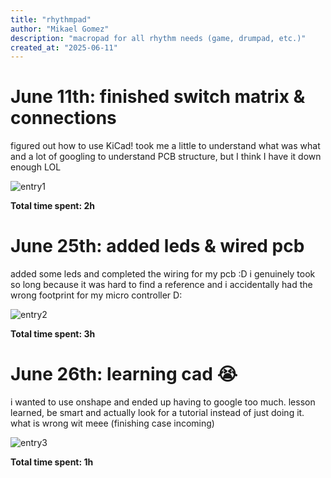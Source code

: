 ```yaml
---
title: "rhythmpad"
author: "Mikael Gomez"
description: "macropad for all rhythm needs (game, drumpad, etc.)"
created_at: "2025-06-11"
---
```


# June 11th: finished switch matrix & connections 

figured out how to use KiCad! took me a little to understand what was what and a lot of googling to understand PCB structure, but I think I have it down enough LOL

![entry1](Journal20%Images/journalentry1.png)

**Total time spent: 2h**

# June 25th: added leds & wired pcb

added some leds and completed the wiring for my pcb :D
i genuinely took so long because it was hard to find a reference and i accidentally had the wrong footprint for my micro controller D:

![entry2](Journal20%Images/journalentry2.png)

**Total time spent: 3h**

# June 26th: learning cad :sob:

i wanted to use onshape and ended up having to google too much. lesson learned, be smart and actually look for a tutorial instead of just doing it.
what is wrong wit meee (finishing case incoming)

![entry3](Journal20%Images/journalentry3.png)

**Total time spent: 1h**
